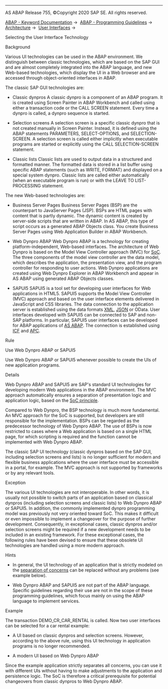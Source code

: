   

* * *

AS ABAP Release 755, ©Copyright 2020 SAP SE. All rights reserved.

[ABAP - Keyword Documentation](javascript:call_link\('abenabap.htm'\)) →  [ABAP - Programming Guidelines](javascript:call_link\('abenabap_pgl.htm'\)) →  [Architecture](javascript:call_link\('abenarchitecture_guidl.htm'\)) →  [User Interfaces](javascript:call_link\('abenuser_interfaces_guidl.htm'\)) → 

Selecting the User Interface Technology

Background

Various UI technologies can be used in the ABAP environment. We distinguish between classic technologies, which are based on the SAP GUI and are almost completely integrated into the ABAP language, and new Web-based technologies, which display the UI in a Web browser and are accessed through object-oriented interfaces in ABAP.

The classic SAP GUI technologies are:

-   Classic dynpros
    A classic dynpro is a component of an ABAP program. It is created using Screen Painter in ABAP Workbench and called using either a transaction code or the CALL SCREEN statement. Every time a dynpro is called, a dynpro sequence is started.

-   Selection screens
    A selection screen is a specific classic dynpro that is not created manually in Screen Painter. Instead, it is defined using the ABAP statements PARAMETERS, SELECT-OPTIONS, and SELECTION-SCREEN. A selection screen is called either implicitly when executable programs are started or explicitly using the CALL SELECTION-SCREEN statement.

-   Classic lists
    Classic lists are used to output data in a structured and formatted manner. The formatted data is stored in a list buffer using specific ABAP statements (such as WRITE, FORMAT) and displayed on a special system dynpro. Classic lists are called either automatically (when an executable program is run) or with the LEAVE TO LIST-PROCESSING statement.

The new Web-based technologies are:

-   Business Server Pages
    Business Server Pages (BSP) are the counterpart to JavaServer Pages (JSP). BSPs are HTML pages with content that is partly dynamic. The dynamic content is created by server-side scripts that are written in ABAP. In AS ABAP, this type of script occurs as a generated ABAP Objects class. You create Business Server Pages using Web Application Builder in ABAP Workbench.

-   Web Dynpro ABAP
    Web Dynpro ABAP is a technology for creating platform-independent, Web-based interfaces. The architecture of Web Dynpro is based on the Model View Controller approach (MVC) for [SoC](javascript:call_link\('abenseperation_concerns_guidl.htm'\) "Guideline"). The three components of the model view controller are the data model, which describes the application, the presentation view, and the program controller for responding to user actions. Web Dynpro applications are created using Web Dynpro Explorer in ABAP Workbench and appear in AS ABAP using generated ABAP Objects classes.

-   SAPUI5
    SAPUI5 is a tool set for developing user interfaces for Web applications in HTML5. SAPUI5 supports the Model View Controller (MVC) approach and based on the user interface elements delivered in JavaScript and CSS libraries. The data connection to the application server is established using the data formats [XML](javascript:call_link\('abenxml_glosry.htm'\) "Glossary Entry"), [JSON](javascript:call_link\('abenjson_glosry.htm'\) "Glossary Entry") or OData. User interfaces developed with SAPUI5 can be connected to SAP and non-SAP platforms. In particular, SAPUI5 user interfaces can be developed for ABAP applications of [AS ABAP](javascript:call_link\('abenas_abap_glosry.htm'\) "Glossary Entry"). The connection is established using [ICF](javascript:call_link\('abenicf_glosry.htm'\) "Glossary Entry") and [APC](javascript:call_link\('abenapc_glosry.htm'\) "Glossary Entry").

Rule

Use Web Dynpro ABAP or SAPUI5

Use Web Dynpro ABAP or SAPUI5 whenever possible to create the UIs of new application programs.

Details

Web Dynpro ABAP and SAPUI5 are SAP's standard UI technologies for developing modern Web applications in the ABAP environment. The MVC approach automatically ensures a separation of presentation logic and application logic, based on the [SoC principle](javascript:call_link\('abenseperation_concerns_guidl.htm'\) "Guideline").

Compared to Web Dynpro, the BSP technology is much more fundamental. An MVC approach for the SoC is supported, but developers are still responsible for the implementation. BSPs can be regarded as the predecessor technology of Web Dynpro ABAP. The use of BSPs is now restricted to cases where a Web application is based on a single HTML page, for which scripting is required and the function cannot be implemented with Web Dynpro ABAP.

The classic SAP UI technology (classic dynpros based on the SAP GUI, including selection screens and lists) is no longer sufficient for modern and flexible business applications where the user interface must be accessible in a portal, for example. The MVC approach is not supported by frameworks or by any relevant tools.

Exception

The various UI technologies are not interoperable. In other words, it is usually not possible to switch parts of an application based on classical dynpros (including selection screens and classic lists) to Web Dynpro ABAP or SAPUI5. In addition, the commonly implemented dynpro programming model was previously not very oriented toward SoC. This makes it difficult or even impossible to implement a changeover for the purpose of further development. Consequently, in exceptional cases, classic dynpros and/or selection screens might be required if a new development needs to be included in an existing framework. For these exceptional cases, the following rules have been devised to ensure that these obsolete UI technologies are handled using a more modern approach.

Hints

-   In general, the UI technology of an application that is strictly modeled on the [separation of concerns](javascript:call_link\('abenseperation_concerns_guidl.htm'\) "Guideline") can be replaced without any problems (see example below).

-   Web Dynpro ABAP and SAPUI5 are not part of the ABAP language. Specific guidelines regarding their use are not in the scope of these programming guidelines, which focus mainly on using the ABAP language to implement services.

Example

The transaction DEMO\_CR\_CAR\_RENTAL is called. Now two user interfaces can be selected for a car rental example:

-   A UI based on classic dynpros and selection screens. However, according to the above rule, using this UI technology in application programs is no longer recommended.

-   A modern UI based on Web Dynpro ABAP

Since the example application strictly separates all concerns, you can use it with different UIs without having to make adjustments to the application and persistence logic. The SoC is therefore a critical prerequisite for potential changeovers from classic dynpros to Web Dynpro ABAP.